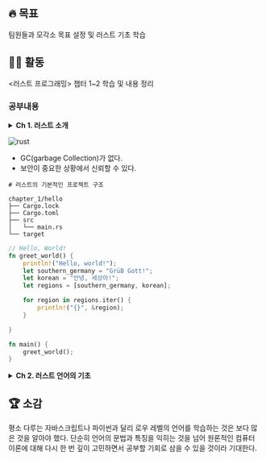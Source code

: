 ## 🔥 목표

팀원들과 모각소 목표 설정 및 러스트 기초 학습

## 👨‍💻 활동

<러스트 프로그래밍> 챕터 1~2 학습 및 내용 정리

### 공부내용

<details>
<summary><b>Ch 1. 러스트 소개</b></summary>

</details>

![rust](https://www.rust-lang.org/static/images/rust-logo-blk.svg)

- GC(garbage Collection)가 없다.
- 보안이 중요한 상황에서 신뢰할 수 있다.

```text
# 러스트의 기본적인 프로젝트 구조

chapter_1/hello
├── Cargo.lock
├── Cargo.toml
├── src
│   └── main.rs
└── target
```

```rust
// Hello, World!
fn greet_world() {
    println!("Hello, world!");
    let southern_germany = "GrüB Gott!";
    let korean = "안녕, 세상아!";
    let regions = [southern_germany, korean];

    for region in regions.iter() {
        println!("{}", &region);
    }

}

fn main() {
    greet_world();
}
```

<details>
<summary><b>Ch 2. 러스트 언어의 기초</b></summary>
 
ㅇㅇ
</details>

## 🏆 소감

평소 다루는 자바스크립트나 파이썬과 달리 로우 레벨의 언어를 학습하는 것은 보다 많은 것을 알아야 했다. 단순히 언어의 문법과 특징을 익히는 것을 넘어 원론적인 컴퓨터 이론에 대해 다시 한 번 깊이 고민하면서 공부할 기회로 삼을 수 있을 것이라 기대한다.
